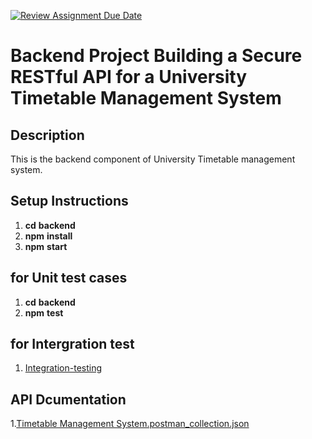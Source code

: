 [![Review Assignment Due Date](https://classroom.github.com/assets/deadline-readme-button-24ddc0f5d75046c5622901739e7c5dd533143b0c8e959d652212380cedb1ea36.svg)](https://classroom.github.com/a/MhkFIDKy)

# Backend Project Building a Secure RESTful API for a University Timetable Management System

## Description

This is the backend component of University Timetable management system.

## Setup Instructions

1. **cd** **backend**
2. **npm** **install**
3. **npm** **start**

## for Unit test cases

1. **cd** **backend**
2. **npm** **test**

## for Intergration test

1. [Integration-testing](https://github.com/sliitcsse/assignment-01-ChathuraJanithya/tree/main/Intergration-testing%20)

## API Dcumentation

1.[Timetable Management System.postman_collection.json](https://github.com/sliitcsse/assignment-01-ChathuraJanithya/blob/main/Timetable%20Management%20System.postman_collection.json)
